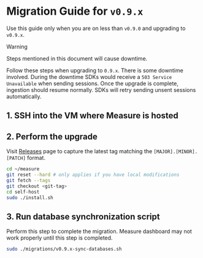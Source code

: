 # Migration Guide for `v0.9.x`

Use this guide only when you are on less than `v0.9.0` and upgrading to `v0.9.x`.

> [!WARNING]
>
> Steps mentioned in this document will cause downtime.

Follow these steps when upgrading to `0.9.x`. There is some downtime involved. During the downtime SDKs would receive a `503 Service Unavailable` when sending sessions. Once the upgrade is complete, ingestion should resume normally. SDKs will retry sending unsent sessions automatically.

## 1. SSH into the VM where Measure is hosted

## 2. Perform the upgrade

Visit [Releases](https://github.com/measure-sh/measure/releases) page to capture the latest tag matching the `[MAJOR].[MINOR].[PATCH]` format.

```sh
cd ~/measure
git reset --hard # only applies if you have local modifications
git fetch --tags
git checkout <git-tag>
cd self-host
sudo ./install.sh
```

## 3. Run database synchronization script

Perform this step to complete the migration. Measure dashboard may not work properly until this step is completed.

```sh
sudo ./migrations/v0.9.x-sync-databases.sh
```
